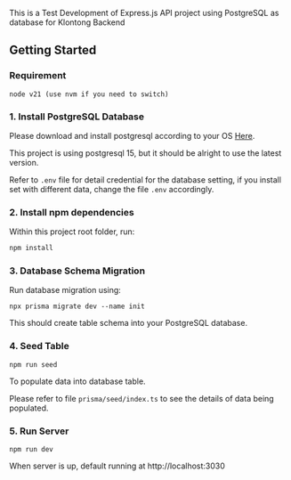 This is a Test Development of Express.js API project using PostgreSQL as database for Klontong Backend

## Getting Started

### Requirement

```
node v21 (use nvm if you need to switch)
```

### 1. Install PostgreSQL Database

Please download and install postgresql according to your OS [Here](https://www.postgresql.org/download/).

This project is using postgresql 15, but it should be alright to use the latest version.

Refer to `.env` file for detail credential for the database setting, if you install set with different data, change the file `.env` accordingly.

### 2. Install npm dependencies

Within this project root folder, run:

```bash
npm install
```

### 3. Database Schema Migration

Run database migration using:

```
npx prisma migrate dev --name init
```

This should create table schema into your PostgreSQL database.

### 4. Seed Table

```
npm run seed
```

To populate data into database table.

Please refer to file `prisma/seed/index.ts` to see the details of data being populated.

### 5. Run Server

```
npm run dev
```

When server is up, default running at http://localhost:3030
